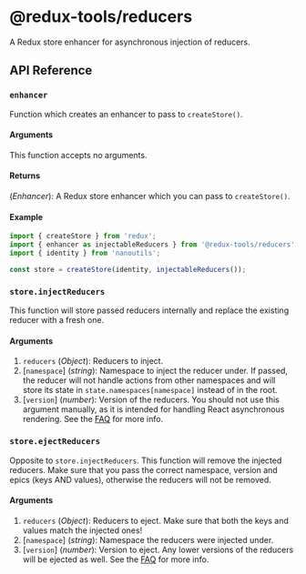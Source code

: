 # @redux-tools/reducers

A Redux store enhancer for asynchronous injection of reducers.

## API Reference

### `enhancer`

Function which creates an enhancer to pass to `createStore()`.

#### Arguments

This function accepts no arguments.

#### Returns

(_Enhancer_): A Redux store enhancer which you can pass to `createStore()`.

#### Example

```js
import { createStore } from 'redux';
import { enhancer as injectableReducers } from '@redux-tools/reducers';
import { identity } from 'nanoutils';

const store = createStore(identity, injectableReducers());
```

### `store.injectReducers`

This function will store passed reducers internally and replace the existing reducer with a fresh one.

#### Arguments

1. `reducers` (_Object_): Reducers to inject.
2. [`namespace`] \(_string_): Namespace to inject the reducer under. If passed, the reducer will not handle actions from other namespaces and will store its state in `state.namespaces[namespace]` instead of in the root.
3. [`version`] \(_number_): Version of the reducers. You should not use this argument manually, as it is intended for handling React asynchronous rendering. See the [FAQ](../../FAQ.md) for more info.

### `store.ejectReducers`

Opposite to `store.injectReducers`. This function will remove the injected reducers. Make sure that you pass the correct namespace, version and epics (keys AND values), otherwise the reducers will not be removed.

#### Arguments

1. `reducers` (_Object_): Reducers to eject. Make sure that both the keys and values match the injected ones!
2. [`namespace`] \(_string_): Namespace the reducers were injected under.
3. [`version`] \(_number_): Version to eject. Any lower versions of the reducers will be ejected as well. See the [FAQ](../../FAQ.md) for more info.
